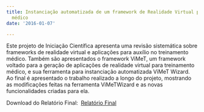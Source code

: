 ```yaml
---
title: Instanciação automatizada de um framework de Realidade Virtual para treinamento
  médico
date: '2016-01-07'

---
```


Este projeto de Iniciação Científica apresenta uma revisão sistemática sobre frameworks de realidade virtual e aplicações para auxílio no treinamento médico. Também são apresentados o framework ViMeT, um framework voltado para a geração de aplicações de realidade virtual para treinamento médico, e sua ferramenta para instanciação automatizada ViMeT Wizard. Ao final é apresentado o trabalho realizado a longo do projeto, mostrando as modificações feitas na ferramenta ViMeTWizard e as novas funcionalidades criadas para ela.

Download do Relatório Final: 
[Relatório Final](http://lapis.each.usp.br/sites/default/files/Relatorio_Final_DanielaBertolli.pdf)
